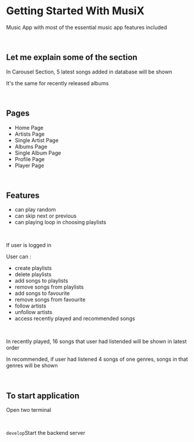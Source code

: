 <h1>Getting Started With MusiX</h1>
<p>Music App with most of the essential music app features included </p>
<br />

<h2>Let me explain some of the section</h2>
<p>In Carousel Section, 5 latest songs added in database will be shown</p>
<p>It's the same for recently released albums</p>
<br />

<h2> Pages </h2>
<ul>
  <li> Home Page </li>
  <li>Artists Page</li>
  <li>Single Artist Page</li>
  <li>Albums Page</li>
  <li>Single Album Page</li>
  <li>Profile Page</li>
  <li>Player Page</li>
</ul>
<br />

<h2> Features </h2>

<ul>
  <li>can play random</li>
  <li>can skip next or previous </li>
  <li>can playing loop in choosing playlists </li>
</ul>
<br />

<p>If user is logged in</p>
<p>User can : </p>
<ul>
  <li>create playlists</li>
  <li>delete playlists</li>
  <li>add songs to playlists</li>
  <li>remove songs from playlists</li>
  <li>add songs to favourite</li>
  <li>remove songs from favourite</li>
  <li>follow artists</li>
  <li>unfollow artists</li>
  <li>access recently played and recommended songs</li>
</ul>

<br />
<p>In recently played, 16 songs that user had listended will be shown in latest order</p>
<p>In recommended, if user had listened 4 songs of one genres, songs in that genres will be shown </p>
<br />

<h2> To start application </h2>
<p>Open two terminal</p>
<br />

<code>develop</code><span>Start the backend server</span>


